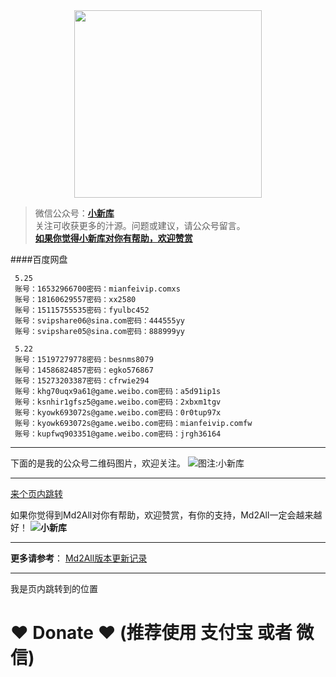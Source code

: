 <div align="center">
<a href="https://xiaoxinku.ys168.com">
<img width="300" src="https://s1.ax1x.com/2020/05/26/tiwdl8.gif"/>
</a>
</div>


>微信公众号：**[小新库](#jump_10)**  
关注可收获更多的汁源。问题或建议，请公众号留言。  
**[如果你觉得小新库对你有帮助，欢迎赞赏](#jump_20)**


####百度网盘

```
 5.25
 账号：16532966700密码：mianfeivip.comxs
 账号：18160629557密码：xx2580
 账号：15115755535密码：fyulbc452
 账号：svipshare06@sina.com密码：444555yy
 账号：svipshare05@sina.com密码：888999yy
  
 5.22
 账号：15197279778密码：besnms8079
 账号：14586824857密码：egko576867
 账号：15273203387密码：cfrwie294
 账号：khg70uqx9a61@game.weibo.com密码：a5d91ip1s
 账号：ksnhir1gfsz5@game.weibo.com密码：2xbxm1tgv
 账号：kyowk693072s@game.weibo.com密码：0r0tup97x
 账号：kyowk693072s@game.weibo.com密码：mianfeivip.comfw
 账号：kupfwq903351@game.weibo.com密码：jrgh36164
```

***

下面的是我的公众号二维码图片，欢迎关注。
![图注:小新库](https://s1.ax1x.com/2020/05/15/Ysg6dH.jpg) 

***

<a href="#jump_2">来个页内跳转</a>


如果你觉得到Md2All对你有帮助，欢迎赞赏，有你的支持，Md2All一定会越来越好！
**![小新库](https://s1.ax1x.com/2020/05/26/tiVwse.png)**

***

**更多请参考**：
[Md2All版本更新记录](https://www.cnblogs.com/garyyan/p/9238405.html)

***
<a id="jump_2">我是页内跳转到的位置</a>
[^10]: 注脚跳转位置
111

# ❤ Donate ❤ (推荐使用 支付宝 或者 微信)
 
